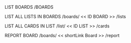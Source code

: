 LIST BOARDS
/BOARDS

LIST ALL LISTS IN BOARDS
/boards/ << ID BOARD >> /lists

LIST ALL CARDS IN LIST
/list/ << ID LIST >> /cards

REPORT BOARD
/boards/ << shortLink Board >> /report